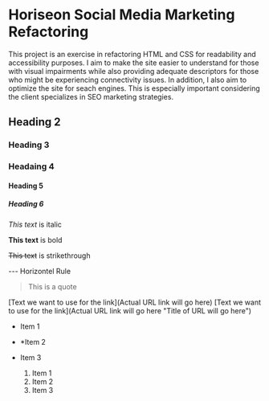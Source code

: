 # Horiseon Social Media Marketing Refactoring
This project is an exercise in refactoring HTML and CSS for readability and accessibility purposes. I aim to make the site easier to understand for those with visual impairments while also providing adequate descriptors for those who might be experiencing connectivity issues. In addition, I also aim to optimize the site for seach engines. This is especially important considering the client specializes in SEO marketing strategies.
## Heading 2
### Heading 3
### Headaing 4
#### Heading 5
##### Heading 6

*This text* is italic

**This text** is bold 

~~This text~~ is strikethrough

<This is a quote>

--- Horizontel Rule

>This is a quote

<!-- The following is for links. You'll need this for links on Bootcamp -->

[Text we want to use for the link](Actual URL link will go here)
[Text we want to use for the link](Actual URL link will go here "Title of URL will go here")

<!-- UL -->
* Item 1
* *Item 2
* Item 3
  
  <!-- OL -->
  1. Item 1
  2. Item 2
  3. Item 3
   